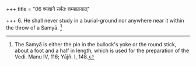+++
title = "06 श्मशाने सर्वतः शम्याप्रासात्"

+++
6. He shall never study in a burial-ground nor anywhere near it within the throw of a Samyā. [^5] 


[^5]:  The Samyā is either the pin in the bullock's yoke or the round stick, about a foot and a half in length, which is used for the preparation of the Vedi. Manu IV, 116; Yājñ. I, 148.
